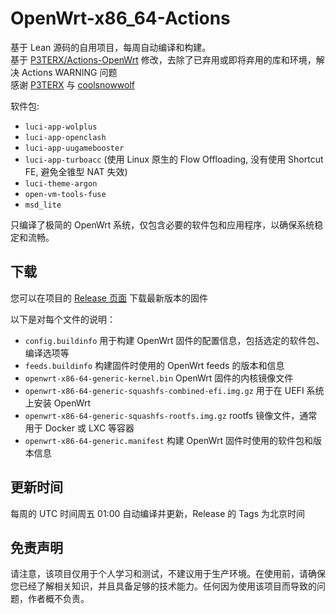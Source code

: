# OpenWrt-x86_64-Actions

基于 Lean 源码的自用项目，每周自动编译和构建。  
基于 [P3TERX/Actions-OpenWrt](https://github.com/P3TERX/Actions-OpenWrt) 修改，去除了已弃用或即将弃用的库和环境，解决 Actions WARNING 问题  
感谢 [P3TERX](https://github.com/P3TERX) 与 [coolsnowwolf](https://github.com/coolsnowwolf)

软件包:
- `luci-app-wolplus`
- `luci-app-openclash`
- `luci-app-uugamebooster`
- `luci-app-turboacc` (使用 Linux 原生的 Flow Offloading, 没有使用 Shortcut FE, 避免全锥型 NAT 失效)
- `luci-theme-argon`
- `open-vm-tools-fuse`
- `msd_lite`

只编译了极简的 OpenWrt 系统，仅包含必要的软件包和应用程序，以确保系统稳定和流畅。

## 下载

您可以在项目的 [Release 页面](https://github.com/FanxJK/OpenWrt-x86_64-Actions/releases) 下载最新版本的固件

以下是对每个文件的说明：
- `config.buildinfo` 用于构建 OpenWrt 固件的配置信息，包括选定的软件包、编译选项等
- `feeds.buildinfo` 构建固件时使用的 OpenWrt feeds 的版本和信息
- `openwrt-x86-64-generic-kernel.bin` OpenWrt 固件的内核镜像文件
- `openwrt-x86-64-generic-squashfs-combined-efi.img.gz` 用于在 UEFI 系统上安装 OpenWrt
- `openwrt-x86-64-generic-squashfs-rootfs.img.gz` rootfs 镜像文件，通常用于 Docker 或 LXC 等容器
- `openwrt-x86-64-generic.manifest` 构建 OpenWrt 固件时使用的软件包和版本信息


## 更新时间

每周的 UTC 时间周五 01:00 自动编译并更新，Release 的 Tags 为北京时间

## 免责声明

请注意，该项目仅用于个人学习和测试，不建议用于生产环境。在使用前，请确保您已经了解相关知识，并且具备足够的技术能力。任何因为使用该项目而导致的问题，作者概不负责。
